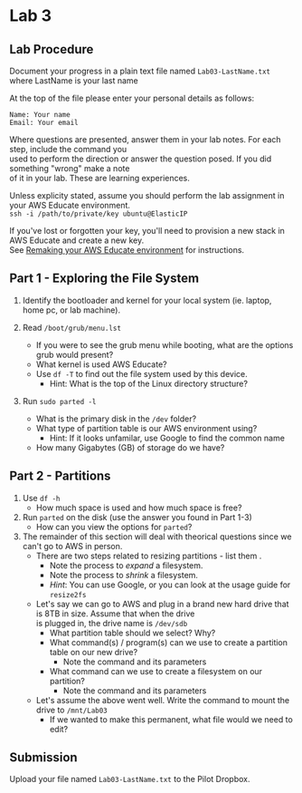 # Lab 3

## Lab Procedure
Document your progress in a plain text file named `Lab03-LastName.txt`  
where LastName is your last name

At the top of the file please enter your personal details as follows:
```
Name: Your name
Email: Your email

```

Where questions are presented, answer them in your lab notes.  For each step, include the command you  
used to perform the direction or answer the question posed.  If you did something "wrong" make a note  
of it in your lab.  These are learning experiences.

Unless explicity stated, assume you should perform the lab assignment in your AWS Educate environment.  
`ssh -i /path/to/private/key ubuntu@ElasticIP`  

If you've lost or forgotten your key, you'll need to provision a new stack in AWS Educate and create a new key.  
See [Remaking your AWS Educate environment](../../..) for instructions.

## Part 1 - Exploring the File System
1. Identify the bootloader and kernel for your local system (ie. laptop, home pc, or lab machine).

2. Read `/boot/grub/menu.lst`  
    * If you were to see the grub menu while booting, what are the options grub would present?  
    * What kernel is used AWS Educate?   
    * Use `df -T` to find out the file system used by this device.  
        * Hint: What is the top of the Linux directory structure?

3. Run `sudo parted -l`
    * What is the primary disk in the `/dev` folder?  
    * What type of partition table is our AWS environment using? 
        * Hint: If it looks unfamilar, use Google to find the common name
    * How many Gigabytes (GB) of storage do we have?

## Part 2 - Partitions
1. Use `df -h`
    * How much space is used and how much space is free?
2. Run `parted` on the disk (use the answer you found in Part 1-3)
    * How can you view the options for `parted`?
3. The remainder of this section will deal with theorical questions since we can't go to AWS in person.
    * There are two steps related to resizing partitions - list them .
        * Note the process to *expand* a filesystem.
        * Note the process to *shrink* a filesystem.
        * *Hint*: You can use Google, or you can look at the usage guide for `resize2fs`
    * Let's say we can go to AWS and plug in a brand new hard drive that is 8TB in size.  Assume that when the drive  
    is plugged in, the drive name is `/dev/sdb`
        * What partition table should we select?  Why?
        * What command(s) / program(s) can we use to create a partition table on our new drive? 
            * Note the command and its parameters
        * What command can we use to create a filesystem on our partition?
            * Note the command and its parameters
    * Let's assume the above went well.  Write the command to mount the drive to `/mnt/Lab03`
        * If we wanted to make this permanent, what file would we need to edit?

## Submission
Upload your file named `Lab03-LastName.txt` to the Pilot Dropbox.